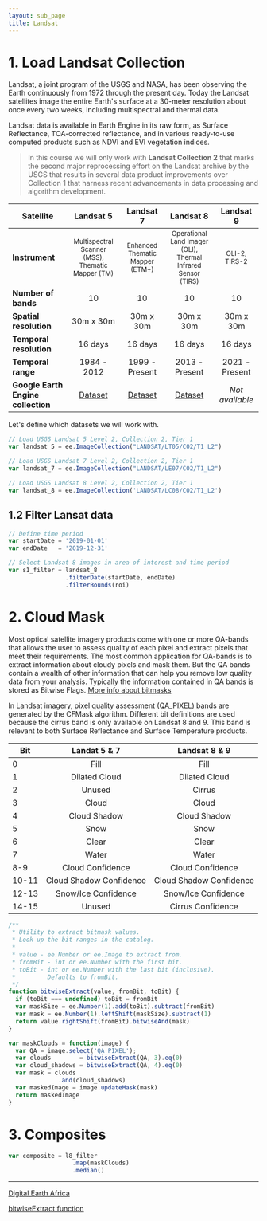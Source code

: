 ```yaml
---
layout: sub_page
title: Landsat 
---
```


# 1. Load Landsat Collection

Landsat, a joint program of the USGS and NASA, has been observing the Earth continuously from 1972 through the present day. Today the Landsat satellites image the entire Earth's surface at a 30-meter resolution about once every two weeks, including multispectral and thermal data.

Landsat data is available in Earth Engine in its raw form, as Surface Reflectance, TOA-corrected reflectance, and in various ready-to-use computed products such as NDVI and EVI vegetation indices.

> In this course we will only work with **Landsat Collection 2** that marks the second major reprocessing effort on the Landsat archive by the USGS that results in several data product improvements over Collection 1 that harness recent advancements in data processing and algorithm development.

|Satellite | Landsat 5  | Landsat 7   | Landsat 8  | Landsat 9 |
|----------|:----------: |:----------:|:---------: | :--------:|
|**Instrument** | <font size="2"> Multispectral Scanner (MSS), <br/>Thematic Mapper (TM) </font>|  <font size="2"> Enhanced Thematic Mapper <br/> (ETM+) </font>| <font size="2"> Operational Land Imager (OLI),<br/> Thermal Infrared <br/>Sensor (TIRS)</font>|  <font size="2"> OLI-2, TIRS-2 </font>|
|**Number of bands**| 10 | 10 | 10 | 10 |
|**Spatial resolution**| 30m x 30m | 30m x 30m| 30m x 30m | 30m x 30m
|**Temporal resolution**| 16 days |  16 days |  16 days |  16 days 
|**Temporal range**| 1984 - 2012 |1999 - Present| 2013 - Present | 2021 - Present
|**Google Earth Engine collection** | [Dataset](https://developers.google.com/earth-engine/datasets/catalog/LANDSAT_LT05_C02_T1_L2) | [Dataset](https://developers.google.com/earth-engine/datasets/catalog/LANDSAT_LE07_C02_T1_L2) | [Dataset](https://developers.google.com/earth-engine/datasets/catalog/LANDSAT_LC08_C02_T1_L2)| *Not available* |


Let's define which datasets we will work with.

```js
// Load USGS Landsat 5 Level 2, Collection 2, Tier 1
var landsat_5 = ee.ImageCollection("LANDSAT/LT05/C02/T1_L2")

// Load USGS Landsat 7 Level 2, Collection 2, Tier 1
var landsat_7 = ee.ImageCollection("LANDSAT/LE07/C02/T1_L2")

// Load USGS Landsat 8 Level 2, Collection 2, Tier 1
var landsat_8 = ee.ImageCollection('LANDSAT/LC08/C02/T1_L2')
```

## 1.2 Filter Lansat data


```js
// Define time period
var startDate = '2019-01-01'
var endDate   = '2019-12-31'
```

```js
// Select Landsat 8 images in area of interest and time period
var s1_filter = landsat_8
                .filterDate(startDate, endDate)
                .filterBounds(roi)
```

# 2. Cloud Mask

Most optical satellite imagery products come with one or more QA-bands that allows the user to assess quality of each pixel and extract pixels that meet their requirements. The most common application for QA-bands is to extract information about cloudy pixels and mask them. But the QA bands contain a wealth of other information that can help you remove low quality data from your analysis. Typically the information contained in QA bands is stored as Bitwise Flags. [More info about bitmasks](https://spatialthoughts.com/2021/08/19/qa-bands-bitmasks-gee/)

In Landsat imagery, pixel quality assessment (QA_PIXEL) bands are generated by the CFMask algorithm. Different bit definitions are used because the cirrus band is only available on Landsat 8 and 9. This band is relevant to both Surface Reflectance and Surface Temperature products.


|Bit | Landat 5 & 7 |Landsat 8 & 9 | 
|---------|:----------: |:----------:|
|0 | Fill | Fill |
|1 | Dilated Cloud|Dilated Cloud|
|2|Unused|Cirrus|
|3|Cloud|Cloud|
|4|Cloud Shadow|Cloud Shadow|
|5|Snow|Snow|
|6|Clear|Clear|
|7|Water|Water|
|8-9|Cloud Confidence|Cloud Confidence|
|10-11|Cloud Shadow Confidence|Cloud Shadow Confidence|
|12-13|Snow/Ice Confidence|Snow/Ice Confidence|
|14-15|Unused|Cirrus Confidence| 


```js
/**
 * Utility to extract bitmask values. 
 * Look up the bit-ranges in the catalog.
 * 
 * value - ee.Number or ee.Image to extract from.
 * fromBit - int or ee.Number with the first bit.
 * toBit - int or ee.Number with the last bit (inclusive). 
 *         Defaults to fromBit.
 */
function bitwiseExtract(value, fromBit, toBit) {
  if (toBit === undefined) toBit = fromBit
  var maskSize = ee.Number(1).add(toBit).subtract(fromBit)
  var mask = ee.Number(1).leftShift(maskSize).subtract(1)
  return value.rightShift(fromBit).bitwiseAnd(mask)
}
```


```js
var maskClouds = function(image) {
  var QA = image.select('QA_PIXEL');
  var clouds        = bitwiseExtract(QA, 3).eq(0)
  var cloud_shadows = bitwiseExtract(QA, 4).eq(0)
  var mask = clouds
              .and(cloud_shadows)
  var maskedImage = image.updateMask(mask)
  return maskedImage
}
```

# 3. Composites


```js
var composite = l8_filter
                  .map(maskClouds)
                  .median()
```


---

[Digital Earth Africa](https://docs.digitalearthafrica.org/en/latest/data_specs/Landsat_C2_SR_specs.html)

[bitwiseExtract function](https://gis.stackexchange.com/questions/349371/creating-cloud-free-images-out-of-a-mod09a1-modis-image-in-gee/349401#349401)